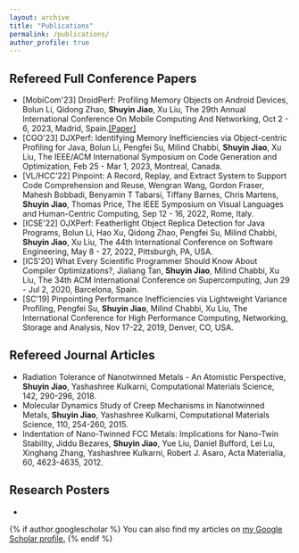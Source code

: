 ```yaml
---
layout: archive
title: "Publications"
permalink: /publications/
author_profile: true
---
```

<h2>Refereed Full Conference Papers</h2>

<ul>
  <li>[MobiCom'23] DroidPerf: Profiling Memory Objects on Android Devices, Bolun Li, Qidong Zhao, <strong>Shuyin Jiao</strong>, Xu Liu, The 29th Annual International Conference On Mobile Computing And Networking, Oct 2 - 6, 2023, Madrid, Spain.<a href="https://dl.acm.org/doi/">[Paper]</a></li>
  <li>[CGO'23] DJXPerf: Identifying Memory Inefficiencies via Object-centric Profiling for Java, Bolun Li, Pengfei Su, Milind Chabbi, <strong>Shuyin Jiao</strong>, Xu Liu, The IEEE/ACM International Symposium on Code Generation and Optimization, Feb 25 - Mar 1, 2023, Montreal, Canada.</li>
  <li>[VL/HCC'22] Pinpoint: A Record, Replay, and Extract System to Support Code Comprehension and Reuse, Wengran Wang, Gordon Fraser, Mahesh Bobbadi, Benyamin T Tabarsi, Tiffany Barnes, Chris Martens, <strong>Shuyin Jiao</strong>, Thomas Price, The IEEE Symposium on Visual Languages and Human-Centric Computing, Sep 12 - 16, 2022, Rome, Italy.</li>
  <li>[ICSE'22] OJXPerf: Featherlight Object Replica Detection for Java Programs, Bolun Li, Hao Xu, Qidong Zhao, Pengfei Su, Milind Chabbi, <strong>Shuyin Jiao</strong>, Xu Liu, The 44th International Conference on Software Engineering, May 8 - 27, 2022, Pittsburgh, PA, USA.</li>
  <li>[ICS'20] What Every Scientific Programmer Should Know About Compiler Optimizations?, Jialiang Tan, <strong>Shuyin Jiao</strong>, Milind Chabbi, Xu Liu, The 34th ACM International Conference on Supercomputing, Jun 29 - Jul 2, 2020, Barcelona, Spain.</li>
  <li>[SC'19] Pinpointing Performance Inefficiencies via Lightweight Variance Profiling, Pengfei Su, <strong>Shuyin Jiao</strong>, Milind Chabbi, Xu Liu, The International Conference for High Performance Computing, Networking, Storage and Analysis, Nov 17-22, 2019, Denver, CO, USA.</li>
</ul>

<h2>Refereed Journal Articles</h2>

<ul>
  <li>Radiation Tolerance of Nanotwinned Metals - An Atomistic Perspective, <strong>Shuyin Jiao</strong>, Yashashree Kulkarni, Computational Materials Science, 142, 290-296, 2018.</li>
  <li>Molecular Dynamics Study of Creep Mechanisms in Nanotwinned Metals, <strong>Shuyin Jiao</strong>, Yashashree Kulkarni, Computational Materials Science, 110, 254-260, 2015.</li>
  <li>Indentation of Nano-Twinned FCC Metals: Implications for Nano-Twin Stability, Jiddu Bezares, <strong>Shuyin Jiao</strong>, Yue Liu, Daniel Bufford, Lei Lu, Xinghang Zhang, Yashashree Kulkarni, Robert J. Asaro, Acta Materialia, 60, 4623-4635, 2012.</li>

</ul>

<h2>Research Posters</h2>

<ul>
  <li></li>

</ul>

{% if author.googlescholar %}
  You can also find my articles on <u><a href="{{author.googlescholar}}">my Google Scholar profile</a>.</u>
{% endif %}


